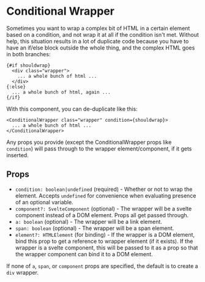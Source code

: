 # Conditional Wrapper
Sometimes you want to wrap a complex bit of HTML in a certain element based on a condition,
and not wrap it at all if the condition isn't met. Without help, this situation results in a
lot of duplicate code because you have to have an if/else block outside the whole thing, and
the complex HTML goes in both branches:
```svelte
{#if shouldwrap}
  <div class="wrapper">
    ... a whole bunch of html ...
  </div>
{:else}
  ... a whole bunch of html, again ...
{/if}
```
With this component, you can de-duplicate like this:
```svelte
<ConditionalWrapper class="wrapper" condition={shouldwrap}>
  ... a whole bunch of html ...
</ConditionalWrapper>
```
Any props you provide (except the ConditionalWrapper props like `condition`) will pass through
to the wrapper element/component, if it gets inserted.

## Props
* `condition: boolean|undefined` (required) - Whether or not to wrap the element. Accepts `undefined`
  for convenience when evaluating presence of an optional variable.
* `component?: SvelteComponent` (optional) - The wrapper will be a svelte component instead of a DOM
  element. Props all get passed through.
* `a: boolean` (optional) - The wrapper will be a link element.
* `span: boolean` (optional) - The wrapper will be a span element.
* `element?: HTMLElement` (for binding) - If the wrapper is a DOM element, bind this prop to get a
  reference to wrapper element (if it exists). If the wrapper is a svelte component, this will be
  passed to it as a prop so that the wrapper component can bind it to a DOM element.

If none of `a`, `span`, or `component` props are specified, the default is to create a `div` wrapper.
